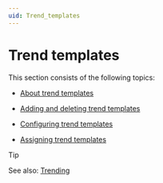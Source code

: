 ```yaml
---
uid: Trend_templates
---
```


# Trend templates

This section consists of the following topics:

- [About trend templates](About_trend_templates.md)

- [Adding and deleting trend templates](Adding_and_deleting_trend_templates.md)

- [Configuring trend templates](Configuring_trend_templates.md)

- [Assigning trend templates](Assigning_trend_templates.md)

> [!TIP]
> See also:
> [Trending](xref:trending)
